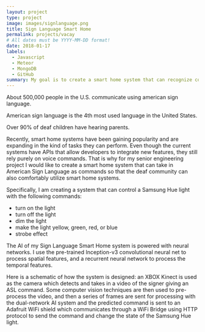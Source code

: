 ```yaml
---
layout: project
type: project
image: images/signlanguage.png
title: Sign Language Smart Home
permalink: projects/vacay
# All dates must be YYYY-MM-DD format!
date: 2018-01-17
labels:
  - Javascript
  - Meteor
  - MongoDB
  - GitHub
summary: My goal is to create a smart home system that can recognize commands through sign language.
---
```




About 500,000 people in the U.S. communicate using american sign language.

American sign language is the 4th most used language in the United States.

Over 90% of deaf children have hearing parents.

Recently, smart home systems have been gaining popularity and are expanding in the kind of tasks they can perform. Even though the current systems have APIs that allow developers to integrate new features, they still rely purely on voice commands. That is why for my senior engineering project I would like to create a smart home system that can take in American Sign Language as commands so that the deaf community can also comfortably utilize smart home systems.

Specifically, I am creating a system that can control a Samsung Hue light with the following commands:
- turn on the light
- turn off the light
- dim the light
- make the light yellow, green, red, or blue
- strobe effect

The AI of my Sign Language Smart Home system is powered with neural networks. I use the pre-trained Inception-v3 convolutional neural net to process spatial features, and a recurrent neural network to process the temporal features.

Here is a schematic of how the system is designed: an XBOX Kinect is used as the camera which detects and takes in a video of the signer giving an ASL command. Some computer vision techniques are then used to pre-process the video, and then a series of frames are sent for processing with the dual-network AI system and the predicted command is sent to an Adafruit WiFi shield which communicates through a WiFi Bridge using HTTP protocol to send the command and change the state of the Samsung Hue light.
